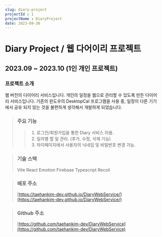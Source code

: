 ```yaml
---
slug: diary-project
projectId : 1
projectName : DiaryProject
date: 2023-09-30
---
```


# Diary Project / 웹 다어이리 프로젝트

## 2023.09 ~ 2023.10 (1인 개인 프로젝트)

### 프로젝트 소개
웹 버전의 다이어리 서비스입니다.
개인의 일정을 웹으로 관리할 수 있도록 만든 다이어리 서비스입니다.
기존의 윈도우의 DesktopCal 프로그램을 사용 중, 일정이 다른 기기에서 공유 되지 않는 것을 불편하게 생각해서 개발하게 되었습니다.

>### 주요 기능
>> 1. 로그인/회원가입을 통한 Diary 서비스 이용.
>> 2. 일자별 할 일 관리. (추가, 수정, 삭제 기능)
>> 3. 마이페이지에서 사용자의 닉네임 및 비밀번호 변경 가능.

>### 기술 스택
>Vite
>React
>Emotion
>Firebase
>Typescript
>Recoil

>### 배포 주소
>[https://taehankim-dev.github.io/DiaryWebService/](https://taehankim-dev.github.io/DiaryWebService/)

>### Github 주소
>[https://github.com/taehankim-dev/DiaryWebService](https://github.com/taehankim-dev/DiaryWebService)